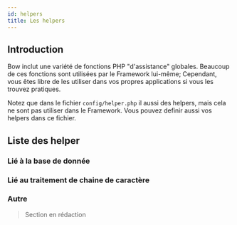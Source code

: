 ```yaml
---
id: helpers
title: Les helpers
---
```


## Introduction

Bow inclut une variété de fonctions PHP "d'assistance" globales. Beaucoup de ces fonctions sont utilisées par le Framework lui-même; Cependant, vous êtes libre de les utiliser dans vos propres applications si vous les trouvez pratiques.

Notez que dans le fichier `config/helper.php` il aussi des helpers, mais cela ne sont pas utiliser dans le Framework. Vous pouvez definir aussi vos helpers dans ce fichier.

## Liste des helper

### Lié à la base de donnée

### Lié au traitement de chaine de caractère

### Autre

> Section en rédaction